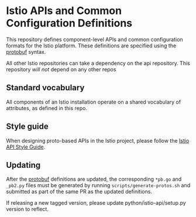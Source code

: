 # Istio APIs and Common Configuration Definitions

This repository defines component-level APIs and common configuration formats for the Istio
platform. These definitions are specified using the [protobuf](https://github.com/google/protobuf)
syntax.

All other Istio repositories can take a dependency on the api
repository. This repository *will not* depend on any other repos

## Standard vocabulary

All components of an Istio installation operate on a shared vocabulary of attributes,
as defined in this repo.

## Style guide

When designing proto-based APIs in the Istio project, please follow the
[Istio API Style Guide](./STYLE-GUIDE.md).

## Updating

After the [protobuf](https://github.com/google/protobuf) definitions are updated, the corresponding `*pb.go` and `_pb2.py` files must be generated by running `scripts/generate-protos.sh` and submitted as part of the same PR as the updated definitions.

If releasing a new tagged version, please update python/istio-api/setup.py version to reflect.
